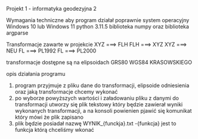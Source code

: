 Projekt 1 - informatyka geodezyjna 2 

Wymagania techniczne aby program działał poprawnie 
system operacyjny Windows 10 lub Windows 11
python 3.11.5
biblioteka numpy oraz biblioteka argparse

Transformacje zawarte w projekcie 
XYZ ===> FLH
FLH ===> XYZ
XYZ ===> NEU
FL ===> PL1992
FL ===> PL2000

transformacje dostępne są na elipsoidach 
GRS80
WGS84
KRASOWSKIEGO

opis działania programu 
1. program przyjmuje z pliku dane do transformacji, elipsoide odniesienia oraz jaką transformacje chcemy wykonać
2. po wyborze powyższych wartości i załadowaniu pliku z danymi do transformacji utworzy się plik tekstowy który będzie zawierał wyniki wykonanych transformacji, a na konsoli powienien pjawić się komunikat który mówi że plik zapisano
3. plik będzie posiadał nazwę WYNIK_{funckja}.txt  -{funkcja} jest to funkcja którą chceliśmy wkonać
 
